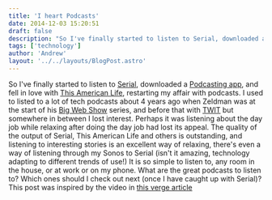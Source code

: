 ```yaml
---
title: 'I heart Podcasts'
date: 2014-12-03 15:20:51
draft: false
description: "So I've finally started to listen to Serial, downloaded a Podcasting app, and fell in love with This American Life, restarting my affair with podcasts."
tags: ['technology']
author: 'Andrew'
layout: '../../layouts/BlogPost.astro'
---
```


So I've finally started to listen to [Serial](http://serialpodcast.org/), downloaded a [Podcasting app](https://play.google.com/store/apps/details?id=au.com.shiftyjelly.pocketcasts), and fell in love with [This American Life](http://www.thisamericanlife.org), restarting my affair with podcasts. I used to listed to a lot of tech podcasts about 4 years ago when Zeldman was at the start of his [Big Web Show](http://5by5.tv/bigwebshow/1) series, and before that with [TWIT](http://twit.tv/show/this-week-in-tech) but somewhere in between I lost interest. Perhaps it was listening about the day job while relaxing after doing the day job had lost its appeal. The quality of the output of Serial, This American Life and others is outstanding, and listening to interesting stories is an excellent way of relaxing, there's even a way of listening through my Sonos to Serial (isn't it amazing, technology adapting to different trends of use!) It is so simple to listen to, any room in the house, or at work or on my phone. What are the great podcasts to listen to? Which ones should I check out next (once I have caught up with Serial)? This post was inspired by the video in [this verge article](http://www.theverge.com/2014/11/28/7302227/the-future-is-podcasts)
